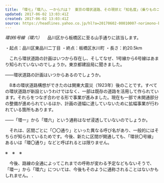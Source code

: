 ```yaml
---
title: 「環七」「環八」、一から六は？　東京の環状道路、その現状と「知名度」（乗りものニュース） - Yahoo!ニュース
updated: 2017-06-02 13:03:41Z
created: 2017-06-02 13:03:41Z
source: https://headlines.yahoo.co.jp/hl?a=20170602-00010007-norimono-bus_all
---
```


*環状6号線（環六）*
　品川区から板橋区に至る山手通りに該当します。

・起点：品川区東品川二丁目
・終点：板橋区氷川町
・長さ：約20.5km

　これら環状道路の計画はいつから存在し、そしてなぜ、1号線から6号線はあまり知られていないのでしょうか。東京都建設局に聞きました。

――環状道路の計画はいつからあるのでしょうか。

　8本の環状道路構想ができたのは関東大震災（1923年）後のことです。すべての環状道路が新設というわけではなく、一部は既存の道路を活用して作られています。それらをつなぎ合わせる形で事業が進みました。現在も一部で未開通部分の整備が進められているほか、計画の道幅に達していないために拡幅事業が行われている箇所もあります。

――「環一」から「環六」という通称はなぜ浸透していないのでしょうか。

　それは、区間ごとに「〇〇通り」といった異なる呼び名があり、一般的にはそちらが知られているためです。今後、新たに区間が開通しても、「環状〇号線」あるいは「環〇通り」などと呼ばれるとは限りません。

※　※　※

　今後、路線の全通によってこれまでの呼称が変わる予定などもないそうで、「環一」から「環六」については、今後もそのように通称されることはないかもしれません。
.